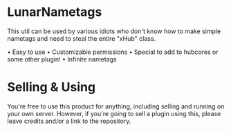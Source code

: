 # LunarNametags

This util can be used by various idiots who don't know how to make simple nametags and need to steal the entire "xHub" class.

• Easy to use
• Customizable permissions
• Special to add to hubcores or some other plugin!
• Infinite nametags



# Selling & Using
You're free to use this product for anything, including selling and running on your own server. However, if you're going to sell a plugin using this, please leave credits and/or a link to the repository.
